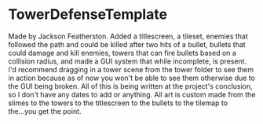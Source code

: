 # TowerDefenseTemplate
 Made by Jackson Featherston.
Added a titlescreen, a tileset, enemies that followed the path and could be killed after two hits of a bullet, bullets that could damage and kill enemies, towers that can fire bullets based on a collision radius, and made a GUI system that while incomplete, is present. I'd recommend dragging in a tower scene from the tower folder to see them in action because as of now you won't be able to see them otherwise due to the GUI being broken. All of this is being written at the project's conclusion, so I don't have any dates to add or anything. All art is custom made from the slimes to the towers to the titlescreen to the bullets to the tilemap to the...you get the point. 
